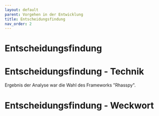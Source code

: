 ```yaml
---
layout: default
parent: Vorgehen in der Entwicklung
title: Entscheidungsfindung
nav_order: 2
---
```



# Entscheidungsfindung
# Entscheidungsfindung - Technik 
Ergebnis der Analyse war die Wahl des Frameworks "Rhasspy".

# Entscheidungsfindung - Weckwort

